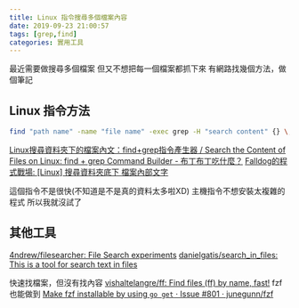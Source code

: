 ```yaml
---
title: Linux 指令搜尋多個檔案內容
date: 2019-09-23 21:00:57
tags: [grep,find]
categories: 實用工具
---
```


最近需要做搜尋多個檔案
但又不想把每一個檔案都抓下來
有網路找幾個方法，做個筆記


<!--more-->

## Linux 指令方法

```bash
find "path name" -name "file name" -exec grep -H "search content" {} \;
```
[Linux搜尋資料夾下的檔案內文：find+grep指令產生器 / Search the Content of Files on Linux: find + grep Command Builder - 布丁布丁吃什麼？](http://blog.pulipuli.info/2017/03/linuxfindgrep-search-content-of-files.html)
[Falldog的程式戰場: [Linux] 搜尋資料夾底下 檔案內部文字](http://falldog7.blogspot.com/2008/01/linux.html)

這個指令不是很快(不知道是不是真的資料太多啦XD)
主機指令不想安裝太複雜的程式
所以我就沒試了

## 其他工具

[4ndrew/filesearcher: File Search experiments](https://github.com/4ndrew/filesearcher)
[danielgatis/search_in_files: This is a tool for search text in files](https://github.com/danielgatis/search_in_files)


快速找檔案，但沒有找內容
[vishaltelangre/ff: Find files (ff) by name, fast!](https://github.com/vishaltelangre/ff)
fzf 也能做到
[Make fzf installable by using `go get` · Issue #801 · junegunn/fzf](https://github.com/junegunn/fzf/issues/801)